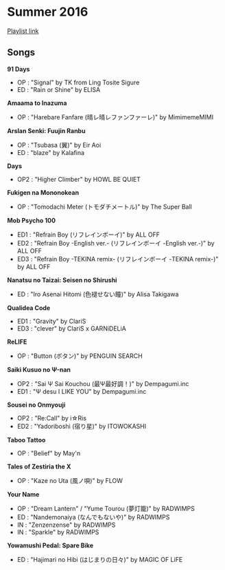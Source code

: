 # Summer 2016

[Playlist link](https://open.spotify.com/user/fz230568w0ccmom2dg3zvxq1h/playlist/377p4Nxg25TJUxuI1nvjsB)

## Songs

**91 Days**
* OP : "Signal" by TK from Ling Tosite Sigure
* ED : "Rain or Shine" by ELISA

**Amaama to Inazuma**
* OP : "Harebare Fanfare (晴レ晴レファンファーレ)" by MimimemeMIMI

**Arslan Senki: Fuujin Ranbu**
* OP : "Tsubasa (翼)" by Eir Aoi
* ED : "blaze" by Kalafina

**Days**
* OP2 : "Higher Climber" by HOWL BE QUIET

**Fukigen na Mononokean**
* OP : "Tomodachi Meter (トモダチメートル)" by The Super Ball

**Mob Psycho 100**
* ED1 : "Refrain Boy (リフレインボーイ)" by ALL OFF
* ED2 : "Refrain Boy -English ver.- (リフレインボーイ -English ver.-)" by ALL OFF
* ED3 : "Refrain Boy -TEKINA remix- (リフレインボーイ -TEKINA remix-)" by ALL OFF

**Nanatsu no Taizai: Seisen no Shirushi**
* ED : "Iro Asenai Hitomi (色褪せない瞳)" by Alisa Takigawa

**Qualidea Code**
* ED1 : "Gravity" by ClariS
* ED3 : "clever" by ClariS x GARNiDELiA

**ReLIFE**
* OP : "Button (ボタン)" by PENGUIN SEARCH

**Saiki Kusuo no Ψ-nan**
* OP2 : "Sai Ψ Sai Kouchou (最Ψ最好調！)" by Dempagumi.inc
* ED1 : "Ψ desu I LIKE YOU" by Dempagumi.inc

**Sousei no Onmyouji**
* OP2 : "Re:Call" by i☆Ris
* ED2 : "Yadoriboshi (宿り星)" by ITOWOKASHI

**Taboo Tattoo**
* OP : "Belief" by May'n

**Tales of Zestiria the X**
* OP : "Kaze no Uta (風ノ唄)" by FLOW

**Your Name**
* OP : "Dream Lantern" / "Yume Tourou (夢灯籠)" by RADWIMPS
* ED : "Nandemonaiya (なんでもないや)" by RADWIMPS
* IN : "Zenzenzense" by RADWIMPS
* IN : "Sparkle" by RADWIMPS

**Yowamushi Pedal: Spare Bike**
* ED : "Hajimari no Hibi (はじまりの日々)" by MAGIC OF LiFE